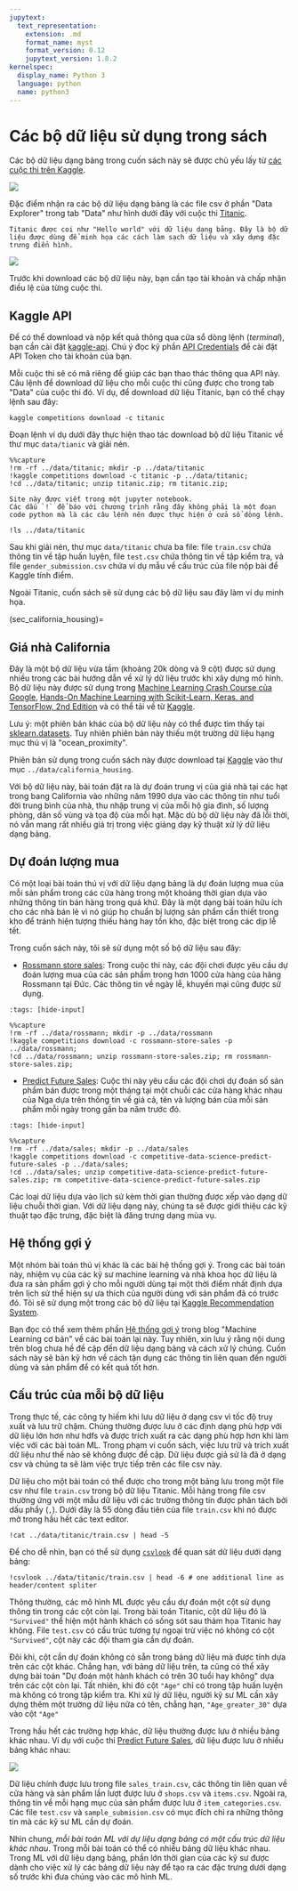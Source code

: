```yaml
---
jupytext:
  text_representation:
    extension: .md
    format_name: myst
    format_version: 0.12
    jupytext_version: 1.8.2
kernelspec:
  display_name: Python 3
  language: python
  name: python3
---
```


# Các bộ dữ liệu sử dụng trong sách

Các bộ dữ liệu dạng bảng trong cuốn sách này sẽ được chủ yếu lấy từ [các cuộc thi trên Kaggle](https://www.kaggle.com/competitions).

![](imgs/kaggle_competitions.png)

Đặc điểm nhận ra các bộ dữ liệu dạng bảng là các file csv ở phần "Data Explorer" trong tab "Data" như hình dưới đây với cuộc thi [Titanic](https://www.kaggle.com/c/titanic/overview).

```{margin}
Titanic được coi như "Hello world" với dữ liệu dạng bảng. Đây là bộ dữ liệu được dùng để minh họa các cách làm sạch dữ liệu và xây dựng đặc trưng điển hình.
```

![](imgs/titanic_data.png)

Trước khi download các bộ dữ liệu này, bạn cần tạo tài khoản và chấp nhận điều lệ của từng cuộc thi.

## Kaggle API

Để có thể download và nộp kết quả thông qua cửa sổ dòng lệnh (_terminal_), bạn cần cài đặt [kaggle-api](https://github.com/Kaggle/kaggle-api).
Chú ý đọc kỹ phần [API Credentials](https://github.com/Kaggle/kaggle-api#api-credentials) để cài đặt API Token cho tài khoản của bạn.

Mỗi cuộc thi sẽ có mã riêng để giúp các bạn thao thác thông qua API này. Câu lệnh để download dữ liệu cho mỗi cuộc thi cũng được cho trong tab "Data" của cuộc thi đó.
Ví dụ, để download dữ liệu Titanic, bạn có thể chạy lệnh sau đây:

```
kaggle competitions download -c titanic
```

Đoạn lệnh ví dụ dưới đây thực hiện thao tác download bộ dữ liệu Titanic về thư mục `data/tianic` và giải nén.

```{code-cell} ipython3
%%capture
!rm -rf ../data/titanic; mkdir -p ../data/titanic
!kaggle competitions download -c titanic -p ../data/titanic;
!cd ../data/titanic; unzip titanic.zip; rm titanic.zip;
```

```{note}
Site này được viết trong một jupyter notebook.
Các dấu `!` để báo với chương trình rằng đây không phải là một đoạn code python mà là các câu lệnh nên được thực hiện ở cửa sổ dòng lệnh.
```

```{code-cell} ipython3
!ls ../data/titanic
```

Sau khi giải nén, thư mục `data/titanic` chưa ba file: file `train.csv` chứa thông tin về tập huấn luyện, file `test.csv` chứa thông tin về tập kiểm tra, và file `gender_submission.csv` chứa ví dụ mẫu về cấu trúc của file nộp bài để Kaggle tính điểm. 

Ngoài Titanic, cuốn sách sẽ sử dụng các bộ dữ liệu sau đây làm ví dụ minh họa.

(sec_california_housing)=
## Giá nhà California

Đây là một bộ dữ liệu vừa tầm (khoảng 20k dòng và 9 cột) được sử dụng nhiều trong các bài hướng dẫn về xử lý dữ liệu trước khi xây dựng mô hình. Bộ dữ liệu này được sử dụng trong [Machine Learning Crash Course của Google](https://developers.google.com/machine-learning/crash-course/california-housing-data-description), [Hands-On Machine Learning with Scikit-Learn, Keras, and TensorFlow, 2nd Edition](https://www.oreilly.com/library/view/hands-on-machine-learning/9781492032632/) và có thể tải về từ [Kaggle](https://www.kaggle.com/camnugent/california-housing-prices?select=housing.csv).

Lưu ý: một phiên bản khác của bộ dữ liệu này có thể được tìm thấy tại [sklearn.datasets](https://scikit-learn.org/stable/modules/generated/sklearn.datasets.fetch_california_housing.html). Tuy nhiên phiên bản này thiếu một trường dữ liệu hạng mục thú vị là "ocean_proximity".

Phiên bản sử dụng trong cuốn sách này được download tại [Kaggle](https://www.kaggle.com/camnugent/california-housing-prices?select=housing.csv) vào thư mục `../data/california_housing`.

Với bộ dữ liệu này, bài toán đặt ra là dự đoán trung vị của giá nhà tại các hạt trong bang California vào những năm 1990 dựa vào các thông tin như tuổi đời trung bình của nhà, thu nhập trung vị của mỗi hộ gia đình, số lượng phòng, dân số vùng và tọa độ của mỗi hạt. Mặc dù bộ dữ liệu này đã lỗi thời, nó vẫn mang rất nhiều giá trị trong việc giảng dạy kỹ thuật xử lý dữ liệu dạng bảng.

## Dự đoán lượng mua

Có một loại bài toán thú vị với dữ liệu dạng bảng là dự đoán lượng mua của mỗi sản phẩm trong các cửa hàng trong một khoảng thời gian dựa vào những thông tin bán hàng trong quá khứ. Đây là một dạng bài toán hữu ích cho các nhà bán lẻ vì nó giúp họ chuẩn bị lượng sản phẩm cần thiết trong kho để tránh hiện tượng thiếu hàng hay tồn kho, đặc biệt trong các dịp lễ tết.

Trong cuốn sách này, tôi sẽ sử dụng một số bộ dữ liệu sau đây:

* [Rossmann store sales](https://www.kaggle.com/c/rossmann-store-sales): Trong cuộc thi này, các đội chơi được yêu cầu  dự đoán lượng mua của các sản phẩm trong hơn 1000 cửa hàng của hãng Rossmann tại Đức. Các thông tin về ngày lễ, khuyến mại cũng được sử dụng.

```{code-cell} ipython3
:tags: [hide-input]

%%capture
!rm -rf ../data/rossmann; mkdir -p ../data/rossmann
!kaggle competitions download -c rossmann-store-sales -p ../data/rossmann;
!cd ../data/rossmann; unzip rossmann-store-sales.zip; rm rossmann-store-sales.zip;
```

* [Predict Future Sales](https://www.kaggle.com/c/competitive-data-science-predict-future-sales): Cuộc thi này yêu cầu các đội chơi dự đoán số sản phẩm bán được trong một tháng tại một chuỗi các cửa hàng khác nhau của Nga dựa trên thông tin về giá cả, tên và lượng bán của mỗi sản phẩm mỗi ngày trong gần ba năm trước đó.

```{code-cell} ipython3
:tags: [hide-input]

%%capture
!rm -rf ../data/sales; mkdir -p ../data/sales
!kaggle competitions download -c competitive-data-science-predict-future-sales -p ../data/sales;
!cd ../data/sales; unzip competitive-data-science-predict-future-sales.zip; rm competitive-data-science-predict-future-sales.zip
```


Các loại dữ liệu dựa vào lịch sử kèm thời gian thường được xếp vào dạng dữ liệu chuỗi thời gian. Với dữ liệu dạng này, chúng ta sẽ được giới thiệu các kỹ thuật tạo đặc trưng, đặc biệt là đăng trưng dạng mùa vụ.

## Hệ thống gợi ý

Một nhóm bài toán thú vị khác là các bài hệ thống gợi ý. Trong các bài toán này, nhiệm vụ của các kỹ sư machine learning và nhà khoa học dữ liệu là đưa ra sản phẩm gợi ý cho mỗi người dùng tại một thời điểm nhất định dựa trên lịch sử thể hiện sự ưa thích của người dùng với sản phẩm đã có trước đó. Tôi sẽ sử dụng một trong các bộ dữ liệu tại [Kaggle Recommendation System](https://www.kaggle.com/tags/recommender-systems).

Bạn đọc có thể xem thêm phần [Hệ thống gợi ý](https://machinelearningcoban.com/2017/05/17/contentbasedrecommendersys/) trong blog "Machine Learning cơ bản" về các bài toán lại này. Tuy nhiên, xin lưu ý rằng nội dung trên blog chưa hề đề cập đến dữ liệu dạng bảng và cách xử lý chúng. Cuốn sách này sẽ bàn kỹ hơn về cách tận dụng các thông tin liên quan đến người dùng và sản phẩm để có kết quả tốt hơn.

## Cấu trúc của mỗi bộ dữ liệu

Trong thực tế, các công ty hiếm khi lưu dữ liệu ở dạng csv vì tốc độ truy xuất và lưu trữ chậm.
Chúng thường được lưu ở các định dạng phù hợp với dữ liệu lớn hơn như hdfs và được trích xuất ra các dạng phù hợp hơn khi làm việc với các bài toán ML.
Trong phạm vi cuốn sách, việc lưu trữ và trích xuất dữ liệu như thế nào sẽ không được đề cập.
Dữ liệu được giả sử là đã ở dạng csv và chúng ta sẽ làm việc trực tiếp trên các file csv này.

Dữ liệu cho một bài toán có thể được cho trong một bảng lưu trong một file csv như file `train.csv` trong bộ dữ liệu Titanic.
Mỗi hàng trong file csv thường ứng với một mẫu dữ liệu với các trường thông tin được phân tách bởi dấu phẩy (`,`).
Dưới đây là 55 dòng đầu tiên của file `train.csv` khi nó được mở trong hầu hết các text editor.

```{code-cell} ipython3
!cat ../data/titanic/train.csv | head -5
```

Để cho dễ nhìn, bạn có thể sử dụng [`csvlook`](https://csvkit.readthedocs.io/en/1.0.2/scripts/csvlook.html) để quan sát dữ liệu dưới dạng bảng:

```{code-cell} ipython3
!csvlook ../data/titanic/train.csv | head -6 # one additional line as header/content spliter
```

Thông thường, các mô hình ML được yêu cầu dự đoán một cột sử dụng thông tin trong các cột còn lại.
Trong bài toán Titanic, cột dữ liệu đó là `"Survived"` thể hiện một hành khách có sống sót sau thảm họa Titanic hay không.
File `test.csv` có cấu trúc tương tự ngoại trừ việc nó không có cột `"Survived"`, cột này các đội tham gia cần dự đoán.

Đôi khi, cột cần dự đoán không có sẵn trong bảng dữ liệu mà được tính dựa trên các cột khác.
Chẳng hạn, với bảng dữ liệu trên, ta cũng có thể xây dựng bài toán "Dự đoán một hành khách có trên 30 tuổi hay không" dựa trên các cột còn lại.
Tất nhiên, khi đó cột `"Age"` chỉ có trong tập huấn luyện mà không có trong tập kiểm tra.
Khi xử lý dữ liệu, người kỹ sư ML cần xây dựng thêm một trường dữ liệu nữa có tên, chẳng hạn, `"Age_greater_30"` dựa vào cột `"Age"`

Trong hầu hết các trường hợp khác, dữ liệu thường được lưu ở nhiều bảng khác nhau.
Ví dụ với cuộc thi [Predict Future Sales](https://www.kaggle.com/c/competitive-data-science-predict-future-sales/data), dữ liệu được lưu ở nhiều bảng khác nhau:

![](imgs/sales_data.png)


Dữ liệu chính được lưu trong file `sales_train.csv`, các thông tin liên quan về cửa hàng và sản phẩm lần lượt được lưu ở `shops.csv` và `items.csv`. Ngoài ra, thông tin về mỗi hạng mục của sản phẩm được lưu ở `item_categories.csv`. Các file `test.csv` và `sample_submision.csv` có mục đích chỉ ra những thông tin mà các kỹ sư ML cần dự đoán.

Nhìn chung, _mỗi bài toán ML với dự liệu dạng bảng có một cấu trúc dữ liệu khác nhau_. Trong mỗi bài toán có thể có nhiều bảng dữ liệu khác nhau.
Trong ML với dữ liệu dạng bảng, phần lớn thời gian của các kỹ sư được dành cho việc xử lý các bảng dữ liệu này để tạo ra các đặc trưng dưới dạng số trước khi đưa chúng vào các mô hình ML.
